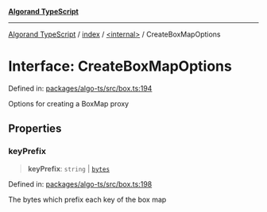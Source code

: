 [**Algorand TypeScript**](../../../README.md)

***

[Algorand TypeScript](../../../modules.md) / [index](../../README.md) / [\<internal\>](../README.md) / CreateBoxMapOptions

# Interface: CreateBoxMapOptions

Defined in: [packages/algo-ts/src/box.ts:194](https://github.com/algorandfoundation/puya-ts/blob/main/packages/algo-ts/src/box.ts#L194)

Options for creating a BoxMap proxy

## Properties

### keyPrefix

> **keyPrefix**: `string` \| [`bytes`](../../type-aliases/bytes.md)

Defined in: [packages/algo-ts/src/box.ts:198](https://github.com/algorandfoundation/puya-ts/blob/main/packages/algo-ts/src/box.ts#L198)

The bytes which prefix each key of the box map
